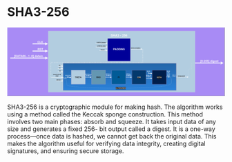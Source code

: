 # SHA3-256

![SHA3-256 Block Diagram](https://github.com/merledu/SHA3-256/blob/main/block_diagram/SHA3-256.jpg?raw=true)

SHA3-256 is a cryptographic module for making hash. The algorithm works
using a method called the Keccak sponge construction. This method involves two main
phases: absorb and squeeze. It takes input data of any size and generates a fixed 256-
bit output called a digest. It is a one-way process—once data is hashed, we cannot get back
the original data. This makes the algorithm useful for verifying data integrity, creating digital
signatures, and ensuring secure storage.
